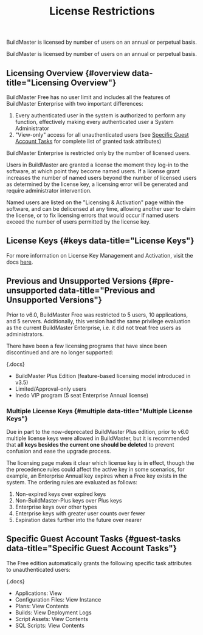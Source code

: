 ﻿---
title: License Restrictions
keywords: buildmaster, license
sequence: 10
show-headings-in-nav: true
---

BuildMaster is licensed by number of users on an annual or perpetual basis.

BuildMaster is licensed by number of users on an annual or perpetual basis.

## Licensing Overview {#overview data-title="Licensing Overview"}

BuildMaster Free has no user limit and includes all the features of BuildMaster Enterprise with two important differences:

1.  Every authenticated user in the system is authorized to perform any function, effectively making every authenticated user a System Administrator
2.  "View-only" access for all unauthenticated users (see [Specific Guest Account Tasks](#guest-tasks) for complete list of granted task attributes)

BuildMaster Enterprise is restricted only by the number of licensed users.

Users in BuildMaster are granted a license the moment they log-in to the software, at which point they become named users. If a license grant increases the number of named users beyond the number of licensed users as determined by the license key, a licensing error will be generated and require administrator intervention.

Named users are listed on the "Licensing & Activation" page within the software, and can be delicensed at any time, allowing another user to claim the license, or to fix licensing errors that would occur if named users exceed the number of users permitted by the license key.

## License Keys {#keys data-title="License Keys"}

For more information on License Key Management and Activation, visit the docs [here](/support/documentation/various/licensing/management).

## Previous and Unsupported Versions {#pre-unsupported data-title="Previous and Unsupported Versions"}

Prior to v6.0, BuildMaster Free was restricted to 5 users, 10 applications, and 5 servers. Additionally, this version had the same privilege evaluation as the current BuildMaster Enterprise, i.e. it did not treat free users as administrators.

There have been a few licensing programs that have since been discontinued and are no longer supported:

{.docs}
-   BuildMaster Plus Edition (feature-based licensing model introduced in v3.5)
-   Limited/Approval-only users
-   Inedo VIP program (5 seat Enterprise Annual license)

### Multiple License Keys {#multiple data-title="Multiple License Keys"}

Due in part to the now-deprecated BuildMaster Plus edition, prior to v6.0 multiple license keys were allowed in BuildMaster, but it is recommended that **all keys besides the current one should be deleted** to prevent confusion and ease the upgrade process.

The licensing page makes it clear which license key is in effect, though the the precedence rules could affect the active key in some scenarios, for example, an Enterprise Annual key expires when a Free key exists in the system. The ordering rules are evaluated as follows:

1.  Non-expired keys over expired keys
2.  Non-BuildMaster-Plus keys over Plus keys
3.  Enterprise keys over other types
4.  Enterprise keys with greater user counts over fewer
5.  Expiration dates further into the future over nearer

## Specific Guest Account Tasks {#guest-tasks data-title="Specific Guest Account Tasks"}

The Free edition automatically grants the following specific task attributes to unauthenticated users:

{.docs}
-   Applications: View
-   Configuration Files: View Instance
-   Plans: View Contents
-   Builds: View Deployment Logs
-   Script Assets: View Contents
-   SQL Scripts: View Contents
